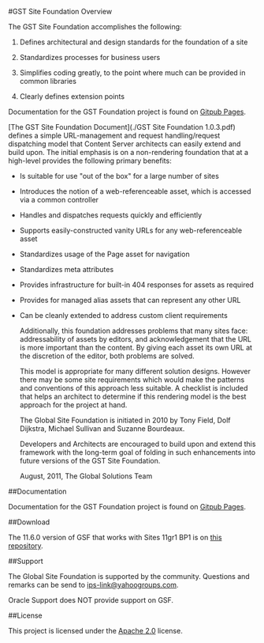 <!--
 Copyright 2012 Oracle Corporation. All Rights Reserved.

 Licensed under the Apache License, Version 2.0 (the "License");
 you may not use this file except in compliance with the License.
 You may obtain a copy of the License at

 http://www.apache.org/licenses/LICENSE-2.0

 Unless required by applicable law or agreed to in writing, software
 distributed under the License is distributed on an "AS IS" BASIS,
 WITHOUT WARRANTIES OR CONDITIONS OF ANY KIND, either express or implied.
 See the License for the specific language governing permissions and
 limitations under the License.
-->

#GST Site Foundation Overview

The GST Site Foundation accomplishes the following:

1. Defines architectural and design standards for the foundation of a site

2. Standardizes processes for business users

3. Simplifies coding greatly, to the point where much can be provided in common libraries

4. Clearly defines extension points

Documentation for the GST Foundation project is found on [Gitpub Pages](http://dolfdijkstra.github.com/gst-foundation).


[The GST Site Foundation Document](./GST Site Foundation 1.0.3.pdf) defines a simple URL-management and request
handling/request dispatching model that Content Server architects can easily extend and build upon. The initial
emphasis is on a non-rendering foundation that at a high-level provides the following primary benefits:

- Is suitable for use "out of the box" for a large number of sites

- Introduces the notion of a web-referenceable asset, which is accessed via a common controller

- Handles and dispatches requests quickly and efficiently

- Supports easily-constructed vanity URLs for any web-referenceable asset

- Standardizes usage of the Page asset for navigation

- Standardizes meta attributes

- Provides infrastructure for built-in 404 responses for assets as required

- Provides for managed alias assets that can represent any other URL

- Can be cleanly extended to address custom client requirements


    Additionally, this foundation addresses problems that many sites face: addressability of assets by editors, and
    acknowledgement that the URL is more important than the content.  By giving each asset its own URL at the
    discretion of the editor, both problems are solved.

    This model is appropriate for many different solution designs. However there may be some site requirements which
    would make the patterns and conventions of this approach less suitable.  A checklist is included that helps an
    architect to determine if this rendering model is the best approach for the project at hand.

    The Global Site Foundation is initiated in 2010 by Tony Field, Dolf Dijkstra, Michael Sullivan 
    and Suzanne Bourdeaux.

    Developers and Architects are encouraged to build upon and extend this framework with the long-term goal 
    of folding in such enhancements into future versions of the GST Site Foundation.

    August, 2011, The Global Solutions Team

##Documentation

Documentation for the GST Foundation project is found on [Gitpub Pages](http://dolfdijkstra.github.com/gst-foundation).

##Download

The 11.6.0 version of GSF that works with Sites 11gr1 BP1 is on [this repository](https://github.com/dolfdijkstra/mvn-repository/tree/master/releases/com/fatwire/gst/gst-foundation-all).
 

##Support

The Global Site Foundation is supported by the community. Questions and remarks can be send to ips-link@yahoogroups.com. 

Oracle Support does NOT provide support on GSF.

##License

This project is licensed under the [Apache 2.0](http://www.apache.org/licenses/LICENSE-2.0.html) license.

